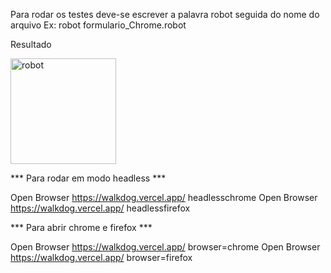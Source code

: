 Para rodar os testes deve-se escrever a palavra robot seguida do nome do arquivo
Ex: robot formulario_Chrome.robot

Resultado

<img width="169" alt="robot" src="https://github.com/cristiancfe/robotframework/assets/32318124/659fdd40-8048-4374-89de-c9c107d40901">


*** Para rodar em modo headless ***

Open Browser              https://walkdog.vercel.app/   headlesschrome
Open Browser              https://walkdog.vercel.app/   headlessfirefox

*** Para abrir chrome e firefox ***

Open Browser              https://walkdog.vercel.app/    browser=chrome
Open Browser              https://walkdog.vercel.app/    browser=firefox

